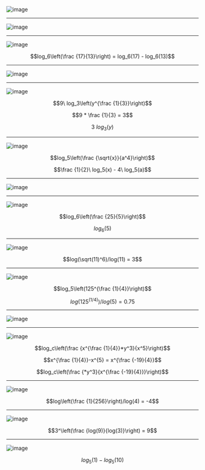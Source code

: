 
![image](https://github.com/user-attachments/assets/dfefa570-b2ce-4b53-bef7-cbd8910efb90)

***

![image](https://github.com/user-attachments/assets/870b36b4-f628-4bfb-b31e-ba8e2880be31)

***

![image](https://github.com/user-attachments/assets/874f1a88-5941-4511-a77d-2ce8125cca17)

$$log_6\left(\frac {17}{13}\right) = log_6(17) - log_6(13)$$

***

![image](https://github.com/user-attachments/assets/3d01e8cf-b1c4-4300-b36c-37f17db8a613)

***

![image](https://github.com/user-attachments/assets/5886d171-b6fa-4ca6-9656-4362763a2b92)

$$9\ log_3\left(y^{\frac {1}{3}}\right)$$

$$9 * \frac {1}{3} = 3$$

$$3\ log_3(y)$$


***

![image](https://github.com/user-attachments/assets/e6b446a8-caa2-4516-ba85-7ca59c37947f)


$$log_5\left(\frac {\sqrt{x}}{a^4}\right)$$

$$\frac {1}{2}\ log_5(x) - 4\ log_5(a)$$

***

![image](https://github.com/user-attachments/assets/35228c56-cd6b-4d0e-abcd-45656c613618)

***

![image](https://github.com/user-attachments/assets/31a1e40f-0cd4-4442-b046-f04c8d24b0c9)

$$log_6\left(\frac {25}{5}\right)$$

$$log_6(5)$$

***

![image](https://github.com/user-attachments/assets/d73277f1-93ac-4851-97b4-84c869e7c0cc)

$$log(\sqrt(11)^6)/log(11) = 3$$

***

![image](https://github.com/user-attachments/assets/eea4f1c1-64c4-4bb7-bec6-538940e3e261)

$$log_5\left(125^{\frac {1}{4}}\right)$$

$$log(125^(1/4))/log(5) = 0.75$$

***

![image](https://github.com/user-attachments/assets/1fc136d1-8e57-4819-8e3e-f04ebfc024a6)

***

![image](https://github.com/user-attachments/assets/f5f1cfb8-ae02-467d-a57e-a7770432d0b3)

$$log_c\left(\frac {x^{\frac {1}{4}}*y^3}{x^5}\right)$$

$$x^{\frac {1}{4}}-x^{5} = x^{\frac {-19}{4}}$$

$$log_c\left(\frac {*y^3}{x^{\frac {-19}{4}}}\right)$$

***

![image](https://github.com/user-attachments/assets/0e17b60b-b4bc-4c5e-a1f8-9dff1720e7bd)

$$log\left(\frac {1}{256}\right)/log(4) = -4$$

***

![image](https://github.com/user-attachments/assets/4d442cf8-b699-4447-9604-78bd1199ab9e)

$$3^\left(\frac {log(9)}{log(3)}\right) = 9$$

***

![image](https://github.com/user-attachments/assets/4b232201-8bc7-4e92-bf77-fd5dc1feb313)

$$log_5(1) - log_5(10)$$
